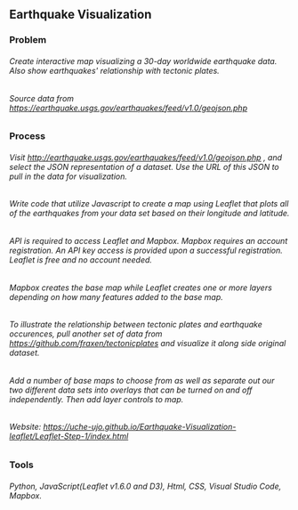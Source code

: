 ## Earthquake Visualization

### Problem

###### Create interactive map visualizing a 30-day worldwide earthquake data. Also show earthquakes' relationship with tectonic plates.
###### Source data from https://earthquake.usgs.gov/earthquakes/feed/v1.0/geojson.php


### Process

###### Visit http://earthquake.usgs.gov/earthquakes/feed/v1.0/geojson.php , and select the JSON representation of a dataset. Use the URL of this JSON to pull in the data for visualization.
###### Write code that utilize Javascript to create a map using Leaflet that plots all of the earthquakes from your data set based on their longitude and latitude.
###### API is required to access Leaflet and Mapbox. Mapbox requires an account registration. An API key access is provided upon a successful registration. Leaflet is free and no account needed.
###### Mapbox creates the base map while Leaflet creates one or more layers depending on how many features added to the base map.
###### To illustrate the relationship between tectonic plates and earthquake occurences, pull another set of data from https://github.com/fraxen/tectonicplates and visualize it along side original dataset.
###### Add a number of base maps to choose from as well as separate out our two different data sets into overlays that can be turned on and off independently. Then add layer controls to map.

###### Website: https://uche-ujo.github.io/Earthquake-Visualization-leaflet/Leaflet-Step-1/index.html


### Tools 
######  Python, JavaScript(Leaflet v1.6.0 and D3), Html, CSS, Visual Studio Code, Mapbox.
